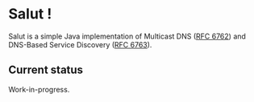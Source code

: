 # Salut !

Salut is a simple Java implementation of Multicast DNS ([RFC 6762](https://tools.ietf.org/html/rfc6762)) and
DNS-Based Service Discovery ([RFC 6763](https://tools.ietf.org/html/rfc6763)).


## Current status

Work-in-progress.